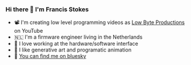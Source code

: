 ### Hi there 👋 I'm Francis Stokes

- 📽 I'm creating low level programming videos as [Low Byte Productions](https://www.youtube.com/@lowbyteproductions) on YouTube
- 🇳🇱 I'm a firmware engineer living in the Netherlands
- 🤖 I love working at the hardware/software interface
- 🎨 I like generative art and programatic animation
- 🦋 [You can find me on bluesky](https://bsky.app/profile/francis.codes)

<!--
**francisrstokes/francisrstokes** is a ✨ _special_ ✨ repository because its `README.md` (this file) appears on your GitHub profile.

Here are some ideas to get you started:

- 🔭 I’m currently working on ...
- 🌱 I’m currently learning ...
- 👯 I’m looking to collaborate on ...
- 🤔 I’m looking for help with ...
- 💬 Ask me about ...
- 📫 How to reach me: ...
- 😄 Pronouns: ...
- ⚡ Fun fact: ...
-->
